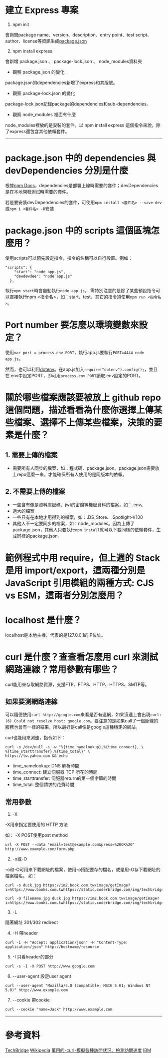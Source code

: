 # 建立 Express 專案

1. npm init 

會詢問package name、version、description、entry point、test script、author、license等資訊生成[package.json](./package.json) 

2. npm install express 

會新增 package.json 、 package-lock.json 、 node_modules資料夾

- 觀察 package.json 的變化 

package.json的dependencies新增了express和其版號。
- 觀察 package-lock.json 的變化 

package-lock.json記錄package的dependencies和sub-dependencies。 

- 觀察 node_modules 裡面有什麼 

node_modules裡放的是安裝的套件。以 npm install express 這個指令來說，除了express還包含其他依賴套件。

---

# package.json 中的 dependencies 與 devDependencies 分別是什麼
根據[npm Docs](https://docs.npmjs.com/specifying-dependencies-and-devdependencies-in-a-package-json-file)，dependencies是部署上線時需要的套件；devDependencies是在本地開發測試時需要的套件。

若是要安裝devDependencies的套件，可使用`npm install <套件名> --save-dev`或`npm i <套件名> -D`安裝
# package.json 中的 scripts 這個區塊怎麼用？
使用scripts可以預先設定指令，指令的名稱可以自行設置。例如：
```
"scripts": {
    "start": "node app.js",
    "dewdewdee": "node app.js"
  },
```
執行`npm start`時會自動執行`node app.js`。 
需特別注意的是除了某些預設指令可以直接執行npm <指令名>，如：start、test，其它的指令須使用`npm run <指令名>`。

# Port number 要怎麼以環境變數來設定？
使用`var port = process.env.PORT`，執行app.js要執行`PORT=4444 node app.js`。 

然而，也可以利用[dotenv](https://www.npmjs.com/package/@mcrowe/gotenv)。在app.js加入`require("dotenv").config();`，並且在.env中設定PORT，即可用`process.env.PORT`讀取.env設定的PORT。
# 關於哪些檔案應該要被放上 github repo 這個問題，描述看看為什麼你選擇上傳某些檔案、選擇不上傳某些檔案，決策的要素是什麼？
## 1. 需要上傳的檔案
- 需要所有人同步的檔案，如：程式碼、package.json。package.json需要放上repo這麼一來，才能確保所有人使用的是同版本的依賴。
## 2. 不需要上傳的檔案
- 一些含有像是資料庫密碼、jwt的密鑰等機密資料的檔案，如：.env。
- 過大的檔案
- 一些只有在本地才用得到的檔案，如：.DS_Store、.Spotlight-V100
- 其他人不一定要同步的檔案，如：node_modules。因為上傳了package.json，其他人只要執行`npm install`就可以下載同樣的依賴套件，生成同樣的package.json。

# 範例程式中用 require，但上週的 Stack 是用 import/export，這兩種分別是 JavaScript 引用模組的兩種方式: CJS vs ESM，這兩者分別怎麼用？

# localhost 是什麼？
localhost是本地主機，代表的是127.0.0.1的IP位址。
# curl 是什麼？查查看怎麼用 curl 來測試網路連線？常用參數有哪些？
curl能用來存取網路資源，支援FTP、FTPS、HTTP、HTTPS、SMTP等。
## 如果要測網路連線
可以隨便使用`curl http://google.com`來看是否有連網，如果沒連上會出現`curl: (6) Could not resolve host: google.com`。要注意的是如果call了一個斷線的服務也會有一樣的結果，所以最好是call像是google這種穩定的網站。

curl也能用來測速，指令如下：
```
curl -o /dev/null -s -w "%{time_namelookup},%{time_connect}, \
%{time_starttransfer},%{time_total}" \
https://tw.yahoo.com && echo
```
- time_namelookup: DNS 解析時間
- time_connect: 建立伺服器 TCP 所花的時間
- time_starttransfer: 伺服器return的第一個字節的時間
- time_total: 整個請求的花費時間

## 常用參數
1. -X

-X用來指定要使用的 HTTP 方法

如： -X POST使用post method
```
url -X POST --data "email=test@example.com&press=%20OK%20"  http://www.example.com/form.php
```

2. -o或-O

-o和-O可用來下載網址的檔案，使用-o搭配要存的檔名，或是用-O存下載網址的檔案檔名。
如：
```
curl -o duck.jpg https://im2.book.com.tw/image/getImage?i=https://www.books.com.twhttps://static.coderbridge.com/img/techbridge/images/N00/040/56/N000405619.jpg

curl -O filename.jpg duck.jpg https://im2.book.com.tw/image/getImage?i=https://www.books.com.twhttps://static.coderbridge.com/img/techbridge/images/N00/040/56/N000405619.jpg
```
3. -L

隨著網址 301/302 redirect

4. -H
帶header
```
curl -i -H "Accept: application/json" -H "Content-Type: application/json" http://hostname/resource
``` 

5. -I
只看header的部分
```
curl -s -I -X POST http://www.google.com
```

6. --user-agent
設定user agent
```
curl --user-agent "Mozilla/5.0 (compatible; MSIE 5.01; Windows NT 5.0)" http://www.example.com
```

7. --cookie
帶cookie
```
curl --cookie "name=Jack" http://www.example.com
```

---
# 參考資料

[TechBridge](https://blog.techbridge.cc/2019/02/01/linux-curl-command-tutorial/)
[Wikipedia](https://zh.wikipedia.org/zh-tw/CURL)
[萬用的-curl-模擬各種訪問狀況、檢測訪問速度](https://shazi.info/萬用的-curl-模擬各種訪問狀況、檢測訪問速度/)
[IBM](https://www.ibm.com/docs/zh-tw/flashsystem-5x00/8.5.x?topic=svra-usage-examples-in-curl)